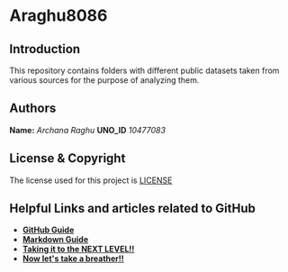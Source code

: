 # Araghu8086

## **Introduction**

This repository contains folders with different public datasets taken from various sources for the purpose of analyzing them.

## **Authors**

**Name:** _Archana Raghu_
**UNO_ID** _10477083_

## **License & Copyright**

The license used for this project is [LICENSE](https://github.com/ArchanaRaghu512/Araghu8086/blob/master/LICENSE)

## **Helpful Links and articles related to GitHub**

* [**GitHub Guide**](https://guides.github.com/activities/hello-world/)
* [**Markdown Guide**](https://www.markdownguide.org)
* [**Taking it to the NEXT LEVEL!!**](https://www.codeschool.com/courses/mastering-github)
* [**Now let's take a breather!!**](https://i.pinimg.com/736x/74/56/0e/74560e4271d599f06e4b93e71f4a3836--calvin-and-hobbes-quotes-calvin--hobbes.jpg)



